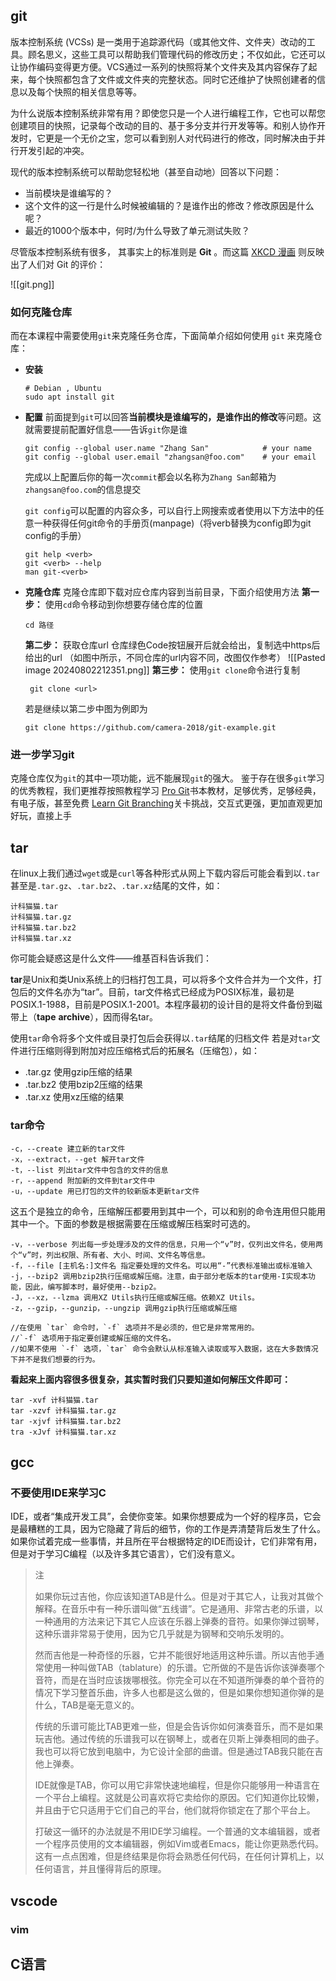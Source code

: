 ## git
版本控制系统 (VCSs) 是一类用于追踪源代码（或其他文件、文件夹）改动的工具。顾名思义，这些工具可以帮助我们管理代码的修改历史；不仅如此，它还可以让协作编码变得更方便。VCS通过一系列的快照将某个文件夹及其内容保存了起来，每个快照都包含了文件或文件夹的完整状态。同时它还维护了快照创建者的信息以及每个快照的相关信息等等。

为什么说版本控制系统非常有用？即使您只是一个人进行编程工作，它也可以帮您创建项目的快照，记录每个改动的目的、基于多分支并行开发等等。和别人协作开发时，它更是一个无价之宝，您可以看到别人对代码进行的修改，同时解决由于并行开发引起的冲突。

现代的版本控制系统可以帮助您轻松地（甚至自动地）回答以下问题：

- 当前模块是谁编写的？
- 这个文件的这一行是什么时候被编辑的？是谁作出的修改？修改原因是什么呢？
- 最近的1000个版本中，何时/为什么导致了单元测试失败？

尽管版本控制系统有很多， 其事实上的标准则是 **Git** 。而这篇 [XKCD 漫画](https://xkcd.com/1597/) 则反映出了人们对 Git 的评价：

![[git.png]]

### 如何克隆仓库
而在本课程中需要使用`git`来克隆任务仓库，下面简单介绍如何使用 `git` 来克隆仓库：
- **安装**
  ```
  # Debian , Ubuntu 
  sudo apt install git
    ```
- **配置**
  前面提到`git`可以回答**当前模块是谁编写的，是谁作出的修改**等问题。这就需要提前配置好信息——告诉`git`你是谁
  
	```
  git config --global user.name "Zhang San"            # your name
  git config --global user.email "zhangsan@foo.com"    # your email
	```
 
  完成以上配置后你的每一次`commit`都会以名称为`Zhang San`邮箱为`zhangsan@foo.com`的信息提交

  `git config`可以配置的内容众多，可以自行上网搜索或者使用以下方法中的任意一种获得任何git命令的手册页(manpage)（将verb替换为config即为git config的手册）
  
  ```
  git help <verb>
  git <verb> --help
  man git-<verb>
	```
	
- **克隆仓库**
  克隆仓库即下载对应仓库内容到当前目录，下面介绍使用方法
  **第一步：**
  使用`cd`命令移动到你想要存储仓库的位置
  
  ```
  cd 路径
	```
	
  **第二步：**
  获取仓库url
  仓库绿色Code按钮展开后就会给出，复制选中https后给出的url
  （如图中所示，不同仓库的url内容不同，改图仅作参考）
  ![[Pasted image 20240802212351.png]]
   **第三步：**
   使用`git clone`命令进行复制
   
  ```
   git clone <url>
    ```

   若是继续以第二步中图为例即为

  ```
  git clone https://github.com/camera-2018/git-example.git
    ```

### 进一步学习git
克隆仓库仅为`git`的其中一项功能，远不能展现`git`的强大。
鉴于存在很多`git`学习的优秀教程，我们更推荐按照教程学习
[Pro Git](https://git-scm.com/book/en/v2)书本教材，足够优秀，足够经典，有电子版，甚至免费
[Learn Git Branching](https://learngitbranching.js.org/)关卡挑战，交互式更强，更加直观更加好玩，直接上手

## tar
在linux上我们通过`wget`或是`curl`等各种形式从网上下载内容后可能会看到以`.tar`甚至是`.tar.gz`、`.tar.bz2`、`.tar.xz`结尾的文件，如：
```
计科猫猫.tar
计科猫猫.tar.gz
计科猫猫.tar.bz2
计科猫猫.tar.xz
```
你可能会疑惑这是什么文件——维基百科告诉我们：

**tar**是Unix和类Unix系统上的归档打包工具，可以将多个文件合并为一个文件，打包后的文件名亦为“tar”。目前，tar文件格式已经成为POSIX标准，最初是POSIX.1-1988，目前是POSIX.1-2001。本程序最初的设计目的是将文件备份到磁带上（**tape** **archive**），因而得名tar。

使用`tar`命令将多个文件或目录打包后会获得以`.tar`结尾的归档文件
若是对`tar`文件进行压缩则得到附加对应压缩格式后的拓展名（压缩包），如：
- .tar.gz 使用gzip压缩的结果
- .tar.bz2 使用bzip2压缩的结果
- .tar.xz 使用xz压缩的结果
### tar命令
```
-c，--create 建立新的tar文件
-x，--extract，--get 解开tar文件
-t，--list 列出tar文件中包含的文件的信息
-r，--append 附加新的文件到tar文件中
-u，--update 用已打包的文件的较新版本更新tar文件
```
这五个是独立的命令，压缩解压都要用到其中一个，可以和别的命令连用但只能用其中一个。下面的参数是根据需要在压缩或解压档案时可选的。
```
-v，--verbose 列出每一步处理涉及的文件的信息，只用一个“v”时，仅列出文件名，使用两个“v”时，列出权限、所有者、大小、时间、文件名等信息。
-f，--file [主机名:]文件名 指定要处理的文件名。可以用“-”代表标准输出或标准输入
-j，--bzip2 调用bzip2执行压缩或解压缩。注意，由于部分老版本的tar使用-I实现本功能，因此，编写脚本时，最好使用--bzip2。
-J，--xz，--lzma 调用XZ Utils执行压缩或解压缩。依赖XZ Utils。
-z，--gzip，--gunzip，--ungzip 调用gzip执行压缩或解压缩

//在使用 `tar` 命令时，`-f` 选项并不是必须的，但它是非常常用的。
//`-f` 选项用于指定要创建或解压缩的文件名。
//如果不使用 `-f` 选项，`tar` 命令会默认从标准输入读取或写入数据，这在大多数情况下并不是我们想要的行为。
```

**看起来上面内容很多很复杂，其实暂时我们只要知道如何解压文件即可：**
```
tar -xvf 计科猫猫.tar
tar -xzvf 计科猫猫.tar.gz
tar -xjvf 计科猫猫.tar.bz2
tra -xJvf 计科猫猫.tar.xz
```
## gcc
### 不要使用IDE来学习C
IDE，或者“集成开发工具”，会使你变笨。如果你想要成为一个好的程序员，它会是最糟糕的工具，因为它隐藏了背后的细节，你的工作是弄清楚背后发生了什么。如果你试着完成一些事情，并且所在平台根据特定的IDE而设计，它们非常有用，但是对于学习C编程（以及许多其它语言），它们没有意义。

> 注
> 
> 如果你玩过吉他，你应该知道TAB是什么。但是对于其它人，让我对其做个解释。在音乐中有一种乐谱叫做“五线谱”。它是通用、非常古老的乐谱，以一种通用的方法来记下其它人应该在乐器上弹奏的音符。如果你弹过钢琴，这种乐谱非常易于使用，因为它几乎就是为钢琴和交响乐发明的。
> 
> 然而吉他是一种奇怪的乐器，它并不能很好地适用这种乐谱。所以吉他手通常使用一种叫做TAB（tablature）的乐谱。它所做的不是告诉你该弹奏哪个音符，而是在当时应该拨哪根弦。你完全可以在不知道所弹奏的单个音符的情况下学习整首乐曲，许多人也都是这么做的，但是如果你想知道你弹的是什么，TAB是毫无意义的。
> 
> 传统的乐谱可能比TAB更难一些，但是会告诉你如何演奏音乐，而不是如果玩吉他。通过传统的乐谱我可以在钢琴上，或者在贝斯上弹奏相同的曲子。我也可以将它放到电脑中，为它设计全部的曲谱。但是通过TAB我只能在吉他上弹奏。
> 
> IDE就像是TAB，你可以用它非常快速地编程，但是你只能够用一种语言在一个平台上编程。这就是公司喜欢将它卖给你的原因。它们知道你比较懒，并且由于它只适用于它们自己的平台，他们就将你锁定在了那个平台上。
> 
> 打破这一循环的办法就是不用IDE学习编程。一个普通的文本编辑器，或者一个程序员使用的文本编辑器，例如Vim或者Emacs，能让你更熟悉代码。这有一点点困难，但是终结果是你将会熟悉任何代码，在任何计算机上，以任何语言，并且懂得背后的原理。


## vscode
### vim
## C语言
